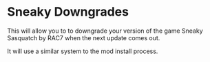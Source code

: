 # Sneaky Downgrades
This will allow you to to downgrade your version of the game Sneaky Sasquatch by RAC7 when the next update comes out.

It will use a similar system to the mod install process.
